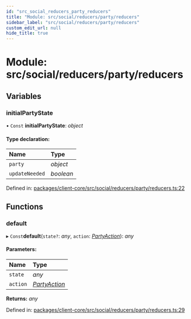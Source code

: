 ```yaml
---
id: "src_social_reducers_party_reducers"
title: "Module: src/social/reducers/party/reducers"
sidebar_label: "src/social/reducers/party/reducers"
custom_edit_url: null
hide_title: true
---
```


# Module: src/social/reducers/party/reducers

## Variables

### initialPartyState

• `Const` **initialPartyState**: *object*

#### Type declaration:

Name | Type |
:------ | :------ |
`party` | *object* |
`updateNeeded` | *boolean* |

Defined in: [packages/client-core/src/social/reducers/party/reducers.ts:22](https://github.com/xr3ngine/xr3ngine/blob/716a06460/packages/client-core/src/social/reducers/party/reducers.ts#L22)

## Functions

### default

▸ `Const`**default**(`state?`: *any*, `action`: [*PartyAction*](src_social_reducers_party_actions.md#partyaction)): *any*

#### Parameters:

Name | Type |
:------ | :------ |
`state` | *any* |
`action` | [*PartyAction*](src_social_reducers_party_actions.md#partyaction) |

**Returns:** *any*

Defined in: [packages/client-core/src/social/reducers/party/reducers.ts:29](https://github.com/xr3ngine/xr3ngine/blob/716a06460/packages/client-core/src/social/reducers/party/reducers.ts#L29)
